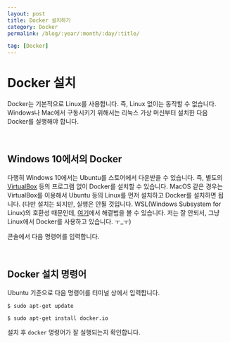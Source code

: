 ```yaml
---
layout: post
title: Docker 설치하기
category: Docker
permalink: /blog/:year/:month/:day/:title/

tag: [Docker]
---
```

# Docker 설치

Docker는 기본적으로 Linux를 사용합니다. 즉, Linux 없이는 동작할 수 없습니다. Windows나 Mac에서 구동시키기 위해서는 리눅스 가상 머신부터 설치한 다음 Docker를 실행해야 합니다.

<br>

## Windows 10에서의 Docker

다행히 Windows 10에서는 Ubuntu를 스토어에서 다운받을 수 있습니다. 즉, 별도의 [VirtualBox](https://www.virtualbox.org/) 등의 프로그램 없이 Docker를 설치할 수 있습니다. MacOS 같은 경우는 VirtualBox를 이용해서 Ubuntu 등의 Linux를 먼저 설치하고 Docker를 설치하면 됩니다. (다만 설치는 되지만, 실행은 안될 것입니다. WSL(Windows Subsystem for Linux)의 호환성 때문인데, [여기](https://blogs.technet.microsoft.com/virtualization/2017/12/08/wsl-interoperability-with-docker/)에서 해결법을 볼 수 있습니다. 저는 잘 안되서, 그냥 Linux에서 Docker를 사용하고 있습니다. ㅜ_ㅜ)

콘솔에서 다음 명령어를 입력합니다.

<br>

## Docker 설치 명령어

Ubuntu 기준으로 다음 명령어를 터미널 상에서 입력합니다.

~~~
$ sudo apt-get update

$ sudo apt-get install docker.io
~~~

설치 후 `docker` 명령어가 잘 실행되는지 확인합니다.
